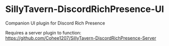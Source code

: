 # SillyTavern-DiscordRichPresence-UI
Companion UI plugin for Discord Rich Presence

Requires a server plugin to function: https://github.com/Cohee1207/SillyTavern-DiscordRichPresence-Server
